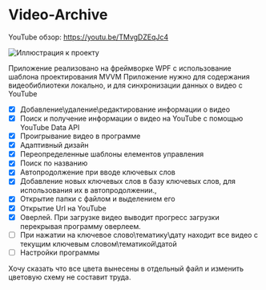 # Video-Archive

YouTube обзор: https://youtu.be/TMvgDZEqJc4

![Иллюстрация к проекту](https://i.imgur.com/GbkH5it.png)


Приложение реализовано на фреймворке WPF с использование шаблона проектирования MVVM
Приложение нужно для содержания видеобиблиотеки локально, и для синхронизации данных о видео с YouTube

  - [x] Добавление\удаление\редактирование информации о видео
  - [x] Поиск и получение информации о видео на YouTube с помощью YouTube Data API
  - [x] Проигрывание видео в программе
  - [x] Адаптивный дизайн
  - [x] Переопределенные шаблоны елементов управления
  - [x] Поиск по названию
  - [x] Автопродолжение при вводе ключевых слов
  - [x] Добавление новых ключевых слов в базу ключевых слов, для использования их в автопродолжении.,
  - [x] Открытие папки с файлом и выделением его
  - [x] Открытие Url на YouTube
  - [x] Оверлей. При загрузке видео выводит прогресс загрузки перекрывая программу оверлеем.
  - [ ] При нажатии на ключевое слово\тематику\дату находит все видео с текущим ключевым словом\тематикой\датой
  - [ ] Настройки программы
  
Хочу сказать что все цвета вынесены в отдельный файл и изменить цветовую схему не составит труда.
